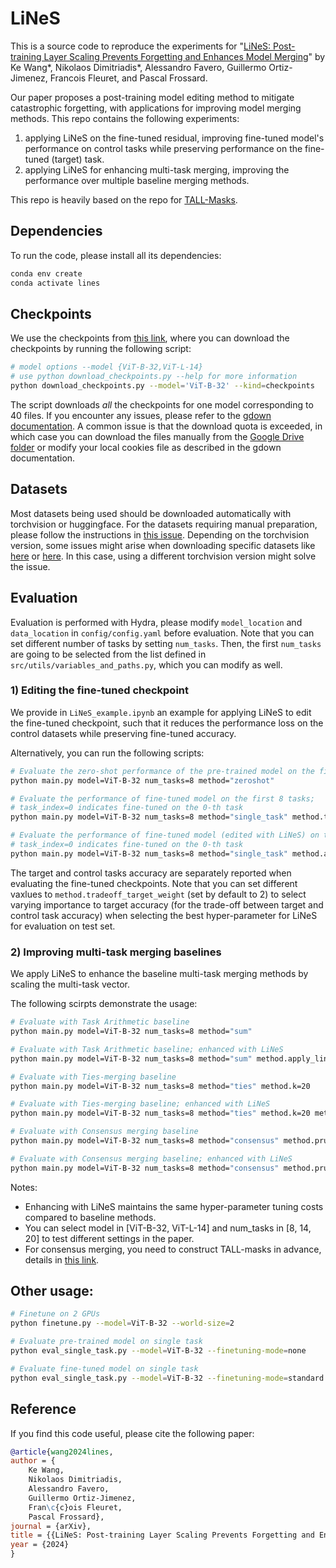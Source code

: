 # LiNeS

This is a source code to reproduce the experiments for "[LiNeS: Post-training Layer Scaling Prevents Forgetting and Enhances Model Merging](https://arxiv.org/abs/2410.17146)" by Ke Wang*, Nikolaos Dimitriadis*, Alessandro Favero, Guillermo Ortiz-Jimenez, Francois Fleuret, and Pascal Frossard. 

Our paper proposes a post-training model editing method to mitigate catastrophic forgetting, with applications for improving model merging methods.
This repo contains the following experiments:
1) applying LiNeS on the fine-tuned residual, improving fine-tuned model's performance on control tasks while preserving performance on the fine-tuned (target) task.
2) applying LiNeS for enhancing multi-task merging, improving the performance over multiple baseline merging methods.

This repo is heavily based on the repo for [TALL-Masks](https://github.com/nik-dim/tall_masks).

<!-- ![](figures/illustration.png) -->

## Dependencies

To run the code, please install all its dependencies:
```sh
conda env create
conda activate lines
```

## Checkpoints
We use the checkpoints from [this link](https://drive.google.com/drive/folders/15ParSng4d5xSdaWdBFsg1617zPXT8Dae?usp=sharing), where you can download the checkpoints by running the following script:
```bash
# model options --model {ViT-B-32,ViT-L-14} 
# use python download_checkpoints.py --help for more information
python download_checkpoints.py --model='ViT-B-32' --kind=checkpoints
```

The script downloads *all* the checkpoints for one model corresponding to 40 files. If you encounter any issues, please refer to the [gdown documentation](https://github.com/wkentaro/gdown?tab=readme-ov-file#faq). A common issue is that the download quota is exceeded, in which case you can download the files manually from the [Google Drive folder](https://drive.google.com/drive/folders/15ParSng4d5xSdaWdBFsg1617zPXT8Dae?usp=sharing) or modify your local cookies file as described in the gdown documentation.

## Datasets
Most datasets being used should be downloaded automatically with torchvision or huggingface. For the datasets requiring manual preparation, please follow the instructions in [this issue](https://github.com/mlfoundations/task_vectors/issues/1). Depending on the torchvision version, some issues might arise when downloading specific datasets like [here](https://github.com/basveeling/pcam/issues/4) or [here](https://github.com/pytorch/vision/issues/5662). In this case, using a different torchvision version might solve the issue. 

## Evaluation
Evaluation is performed with Hydra, please modify `model_location` and `data_location` in `config/config.yaml` before evaluation. Note that you can set different number of tasks by setting `num_tasks`. Then, the first `num_tasks` are going to be selected from the list defined in `src/utils/variables_and_paths.py`, which you can modify as well.

### 1) Editing the fine-tuned checkpoint

We provide in `LiNeS_example.ipynb` an example for applying LiNeS to edit the fine-tuned checkpoint, such that it reduces the performance loss on the control datasets while preserving fine-tuned accuracy.

Alternatively, you can run the following scripts:

```bash
# Evaluate the zero-shot performance of the pre-trained model on the first 8 tasks
python main.py model=ViT-B-32 num_tasks=8 method="zeroshot"

# Evaluate the performance of fine-tuned model on the first 8 tasks; 
# task_index=0 indicates fine-tuned on the 0-th task
python main.py model=ViT-B-32 num_tasks=8 method="single_task" method.task_index=0

# Evaluate the performance of fine-tuned model (edited with LiNeS) on the first 8 tasks; 
# task_index=0 indicates fine-tuned on the 0-th task
python main.py model=ViT-B-32 num_tasks=8 method="single_task" method.apply_lines=True method.task_index=0
```

The target and control tasks accuracy are separately reported when evaluating the fine-tuned checkpoints. Note that you can set different vaxlues to `method.tradeoff_target_weight` (set by default to 2) to select varying importance to target accuracy (for the trade-off between target and control task accuracy) when selecting the best hyper-parameter for LiNeS for evaluation on test set.

### 2) Improving multi-task merging baselines

We apply LiNeS to enhance the baseline multi-task merging methods by scaling the multi-task vector.

The following scirpts demonstrate the usage:
```bash
# Evaluate with Task Arithmetic baseline
python main.py model=ViT-B-32 num_tasks=8 method="sum"

# Evaluate with Task Arithmetic baseline; enhanced with LiNeS
python main.py model=ViT-B-32 num_tasks=8 method="sum" method.apply_lines=True

# Evaluate with Ties-merging baseline
python main.py model=ViT-B-32 num_tasks=8 method="ties" method.k=20

# Evaluate with Ties-merging baseline; enhanced with LiNeS
python main.py model=ViT-B-32 num_tasks=8 method="ties" method.k=20 method.apply_lines=True

# Evaluate with Consensus merging baseline
python main.py model=ViT-B-32 num_tasks=8 method="consensus" method.prun_thre_k=2

# Evaluate with Consensus merging baseline; enhanced with LiNeS
python main.py model=ViT-B-32 num_tasks=8 method="consensus" method.prun_thre_k=2 method.apply_lines=True
```

Notes:
* Enhancing with LiNeS maintains the same hyper-parameter tuning costs compared to baseline methods.
* You can select model in [ViT-B-32, ViT-L-14] and num_tasks in [8, 14, 20] to test different settings in the paper.
* For consensus merging, you need to construct TALL-masks in advance, details in [this link](https://github.com/nik-dim/tall_masks).


## Other usage:

``` sh
# Finetune on 2 GPUs
python finetune.py --model=ViT-B-32 --world-size=2 

# Evaluate pre-trained model on single task
python eval_single_task.py --model=ViT-B-32 --finetuning-mode=none

# Evaluate fine-tuned model on single task
python eval_single_task.py --model=ViT-B-32 --finetuning-mode=standard

```

## Reference
If you find this code useful, please cite the following paper:
```bibtex
@article{wang2024lines,
author = {
    Ke Wang,
    Nikolaos Dimitriadis,
    Alessandro Favero,
    Guillermo Ortiz-Jimenez,
    Fran\c{c}ois Fleuret,
    Pascal Frossard},
journal = {arXiv},
title = {{LiNeS: Post-training Layer Scaling Prevents Forgetting and Enhances Model Merging}},
year = {2024}
}

```